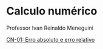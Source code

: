 # Calculo numérico

Professor Ivan Reinaldo Meneguini

[CN-01: Erro absoluto e erro relativo](https://github.com/Mat3usCod3/Calculo-Numerico/blob/main/exercicios/CN01_Mateus_Menezes_Carvalho_Erro_Relativo_Absoluto.ipynb)
